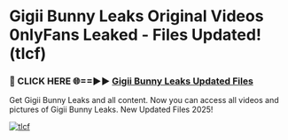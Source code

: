 # Gigii Bunny Leaks Original Videos 0nlyFans Leaked - Files Updated! (tlcf)

<h3>🔴 CLICK HERE 🌐==►► <a href="https://tinyurl.com/2jnfzry5" rel="nofollow">Gigii Bunny Leaks Updated Files</a></h3>

Get Gigii Bunny Leaks and all content. Now you can access all videos and pictures of Gigii Bunny Leaks. New Updated Files 2025!

[![tlcf](https://i.imgur.com/GyGTBgg.gif)](https://tinyurl.com/2jnfzry5)
